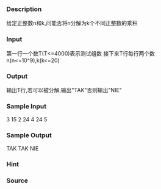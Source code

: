
### Description
给定正整数n和k,问能否将n分解为k个不同正整数的乘积
### Input
第一行一个数T(T<=4000)表示测试组数
接下来T行每行两个数n(n<=10^9),k(k<=20)
### Output
输出T行,若可以被分解,输出"TAK"否则输出"NIE"
### Sample Input
3
15 2
24 4
24 5
### Sample Output
TAK
TAK
NIE
### Hint

### Source
